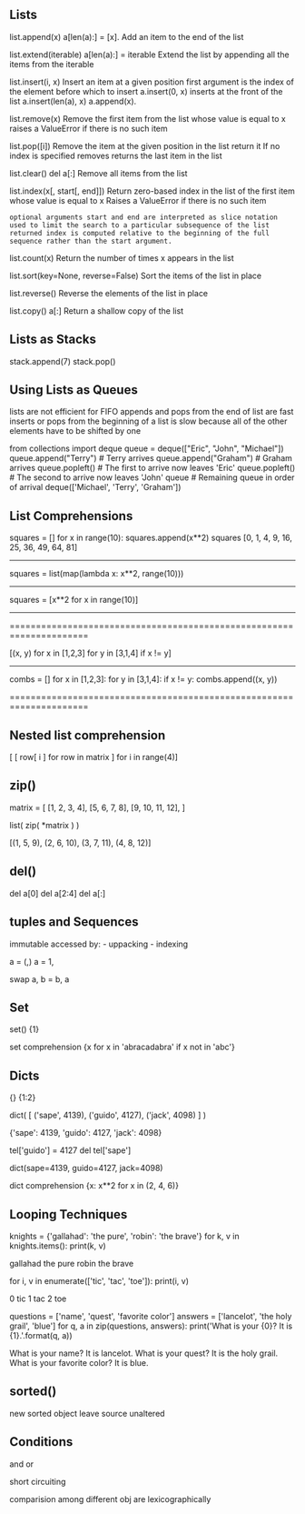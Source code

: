 Lists
-----

list.append(x)
    a[len(a):] = [x].
    Add an item to the end of the list

list.extend(iterable)
    a[len(a):] = iterable
    Extend the list by appending all the items from the iterable

list.insert(i, x)
    Insert an item at a given position
    first argument is the index of the element before which to insert
        a.insert(0, x) inserts at the front of the list
        a.insert(len(a), x) a.append(x).

list.remove(x)
    Remove the first item from the list whose value is equal to x
    raises a ValueError if there is no such item

list.pop([i])
    Remove the item at the given position in the list
    return it
    If no index is specified
        removes
        returns the last item in the list

list.clear()
    del a[:]
    Remove all items from the list

list.index(x[, start[, end]])
    Return zero-based index in the list of the first item whose value is equal to x
    Raises a ValueError if there is no such item
    
    optional arguments start and end are interpreted as slice notation
    used to limit the search to a particular subsequence of the list
    returned index is computed relative to the beginning of the full sequence rather than the start argument.

list.count(x)
    Return the number of times x appears in the list

list.sort(key=None, reverse=False)
    Sort the items of the list in place

list.reverse()
    Reverse the elements of the list in place

list.copy()
    a[:]
    Return a shallow copy of the list


## Lists as Stacks
stack.append(7)
stack.pop()


## Using Lists as Queues
lists are not efficient for FIFO
appends and pops from the end of list are fast
inserts or pops from the beginning of a list is slow
    because all of the other elements have to be shifted by one


from collections import deque
queue = deque(["Eric", "John", "Michael"])
queue.append("Terry")           # Terry arrives
queue.append("Graham")          # Graham arrives
queue.popleft()                 # The first to arrive now leaves
'Eric'
queue.popleft()                 # The second to arrive now leaves
'John'
queue                           # Remaining queue in order of arrival
deque(['Michael', 'Terry', 'Graham'])


##  List Comprehensions
squares = []
for x in range(10):
    squares.append(x**2)
squares
[0, 1, 4, 9, 16, 25, 36, 49, 64, 81]

------------------------------------

squares = list(map(lambda x: x**2, range(10)))

------------------------------------

squares = [x**2 for x in range(10)]

------------------------------------

=====================================================================

[(x, y) for x in [1,2,3] for y in [3,1,4] if x != y]

------------------------------------

combs = []
for x in [1,2,3]:
    for y in [3,1,4]:
        if x != y:
            combs.append((x, y))

=====================================================================

## Nested list comprehension

[ [ row[ i ] for row in matrix ] for i in range(4)]


zip()
-----

matrix = [
   [1, 2, 3, 4],
   [5, 6, 7, 8],
   [9, 10, 11, 12],
]


list( zip( *matrix ) )

[(1, 5, 9), (2, 6, 10), (3, 7, 11), (4, 8, 12)]


del()
-----

del a[0]
del a[2:4]
del a[:]


## tuples and Sequences
immutable
accessed by:
    - uppacking
    - indexing

a = (,)
a = 1,


swap
a, b = b, a


Set
---
set()
{1}

set comprehension
{x for x in 'abracadabra' if x not in 'abc'}


## Dicts
{}
{1:2}

dict( [ ('sape', 4139), ('guido', 4127), ('jack', 4098) ] )

{'sape': 4139, 'guido': 4127, 'jack': 4098}

tel['guido'] = 4127
del tel['sape']

dict(sape=4139, guido=4127, jack=4098)


dict comprehension
{x: x**2 for x in (2, 4, 6)}


## Looping Techniques
knights = {'gallahad': 'the pure', 'robin': 'the brave'}
for k, v in knights.items():
    print(k, v)

gallahad the pure
robin the brave


for i, v in enumerate(['tic', 'tac', 'toe']):
    print(i, v)

0 tic
1 tac
2 toe


questions = ['name', 'quest', 'favorite color']
answers = ['lancelot', 'the holy grail', 'blue']
for q, a in zip(questions, answers):
   print('What is your {0}?  It is {1}.'.format(q, a))

What is your name?  It is lancelot.
What is your quest?  It is the holy grail.
What is your favorite color?  It is blue.



sorted()
--------
new sorted object
leave source unaltered


## Conditions
and
or

short circuiting

comparision among different obj are lexicographically
